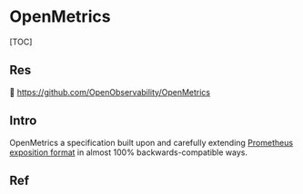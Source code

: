 # OpenMetrics

[TOC]



## Res
🚧 https://github.com/OpenObservability/OpenMetrics



## Intro
OpenMetrics a specification built upon and carefully extending [Prometheus exposition format](https://prometheus.io/docs/instrumenting/exposition_formats/) in almost 100% backwards-compatible ways.



## Ref

